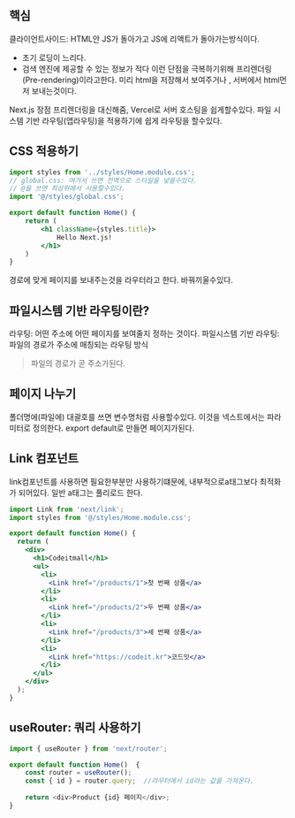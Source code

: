 ## 핵심
클라이언트사이드: HTML안 JS가 돌아가고 JS에 리액트가 돌아가는방식이다.
- 초기 로딩이 느리다.
- 검색 엔진에 제공할 수 있는 정보가 적다
이런 단점을  극복하기위해 프리렌더링(Pre-rendering)이라고한다.
미리 html을 저장해서  보여주거나 ,  서버에서 html먼저 보내는것이다.

Next.js 장점
프리렌더링을 대신해줌, Vercel로 서버 호스팅을 쉽게할수있다.
파일 시스템 기반  라우팅(앱라우팅)을 적용하기에 쉽게 라우팅을 할수있다.

## CSS 적용하기
```jsx
import styles from '../styles/Home.module.css';
// global.css: 여거서 쓰면 전역으로 스타일을 넣을수있다.
// @을 쓰면 최상위에서 사용할수있다.
import '@/styles/global.css';

export default function Home() {
	return (
		<h1 className={styles.title}>
			Hello Next.js!	
		</h1>	
	)
}
```

경로에 맞게 페이지를 보내주는것을 라우터라고 한다. 바꿔끼울수있다.

## 파일시스템 기반  라우팅이란?
라우팅: 어떤 주소에 어떤  페이지를 보여줄지 정하는 것이다.
파일시스템 기반 라우팅: 파일의  경로가 주소에  매칭되는 라우팅 방식
> 파일의 경로가 곧 주소가된다.

## 페이지 나누기
폴더명에(파일에) 대괄호를 쓰면 변수명처럼 사용할수있다.
이것을 넥스트에서는 파라미터로 정의한다.
export default로 만들면 페이지가된다.

## Link 컴포넌트
link컴포넌트를 사용하면 필요한부분만 사용하기떄문에, 내부적으로a태그보다 최적화가 되어있다.
일반 a태그는 풀리로드 한다.
```jsx
import Link from 'next/link';
import styles from '@/styles/Home.module.css';

export default function Home() {
  return (
    <div>
      <h1>Codeitmall</h1>
      <ul>
        <li>
          <Link href="/products/1">첫 번째 상품</a>
        </li>
        <li>
          <Link href="/products/2">두 번째 상품</a>
        </li>
        <li>
          <Link href="/products/3">세 번째 상품</a>
        </li>
        <li>
          <Link href="https://codeit.kr">코드잇</a>
        </li>
      </ul>
    </div>
  );
}
```

## useRouter:  쿼리 사용하기
```js
import { useRouter } from 'next/router';

export default function Home()  {
	const router = useRouter();
	const { id } = router.query;  //라우터에서 id라는 값을 가져온다.
	
	return <div>Product {id} 페이지</div>;
}
```